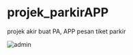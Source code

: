 # projek_parkirAPP
projek akir buat PA, APP pesan tiket parkir

![admin](https://user-images.githubusercontent.com/97945445/149911646-d884bcf2-12e1-42c8-8b26-ce42c7345805.PNG)
